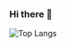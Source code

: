 ### Hi there 👋

![Top Langs](https://github-readme-stats.vercel.app/api/top-langs/?username=qweryy0566&layout=compact&hide=antlr,cmake&langs_count=6)

<!--
**qweryy0566/qweryy0566** is a ✨ _special_ ✨ repository because its `README.md` (this file) appears on your GitHub profile.

Here are some ideas to get you started:

- 🔭 I’m currently working on ...
- 🌱 I’m currently learning ...
- 👯 I’m looking to collaborate on ...
- 🤔 I’m looking for help with ...
- 💬 Ask me about ...
- 📫 How to reach me: ...
- 😄 Pronouns: ...
- ⚡ Fun fact: ...
-->
